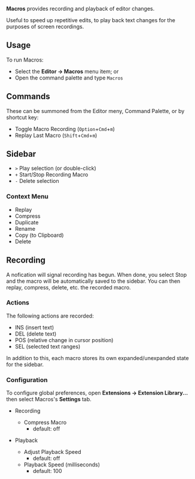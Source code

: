**Macros** provides recording and playback of editor changes.

Useful to speed up repetitive edits, to play back text changes for the purposes of screen recordings.

## Usage

To run Macros:

- Select the **Editor → Macros** menu item; or
- Open the command palette and type `Macros`

## Commands

These can be summoned from the Editor meny, Command Palette, or by shortcut key:

- Toggle Macro Recording (`Option`+`Cmd`+`m`)
- Replay Last Macro (`Shift`+`Cmd`+`m`)

## Sidebar

- `>` Play selection (or double-click)
- `+` Start/Stop Recording Macro
- `-` Delete selection

### Context Menu

- Replay
- Compress
- Duplicate
- Rename
- Copy (to Clipboard)
- Delete

## Recording

A nofication will signal recording has begun. When done, you select Stop and the macro will be automatically saved to the sidebar. You can then replay, compress, delete, etc. the recorded macro.

### Actions

The following actions are recorded:

- INS (insert text)
- DEL (delete text)
- POS (relative change in cursor position)
- SEL (selected text ranges)

In addition to this, each macro stores its own expanded/unexpanded state for the sidebar.


### Configuration

To configure global preferences, open **Extensions → Extension Library...** then select Macros's **Settings** tab.

- Recording
  - Compress Macro
    - default: off

- Playback
  - Adjust Playback Speed
    - default: off
  - Playback Speed (milliseconds)
    - default: 100
